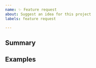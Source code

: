 ```yaml
---
name: ✨ Feature request
about: Suggest an idea for this project
labels: feature request

---
```


## Summary
<!-- Include any api information. Pulpcore features should be opened against pulpcore, not here. -->

## Examples
<!-- If applicable, include some proposed cli command examples -->
<!-- If applicable, include some related httpie call examples -->

